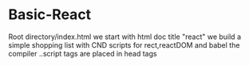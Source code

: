 # Basic-React

Root directory/index.html
we start with html doc
title "react"
we build a simple shopping list with CND scripts for rect,reactDOM and babel the compiler
..script tags are placed in head tags 